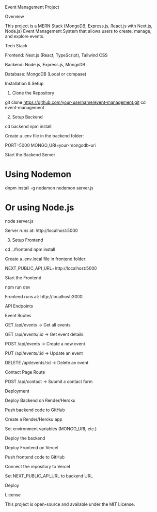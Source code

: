 Event Management Project

Overview

This project is a MERN Stack (MongoDB, Express.js, React.js with Next.js, Node.js) Event Management System that allows users to create, manage, and explore events.

Tech Stack

Frontend: Next.js (React, TypeScript), Tailwind CSS

Backend: Node.js, Express.js, MongoDB

Database: MongoDB (Local or compase)


Installation & Setup

1. Clone the Repository

git clone https://github.com/your-username/event-management.git
cd event-management

2. Setup Backend

cd backend
npm install

Create a .env file in the backend folder:

PORT=5000
MONGO_URI=your-mongodb-uri

Start the Backend Server

# Using Nodemon
dnpm install -g nodemon
nodemon server.js

# Or using Node.js
node server.js

Server runs at: http://localhost:5000

3. Setup Frontend

cd ../frontend
npm install

Create a .env.local file in frontend folder:

NEXT_PUBLIC_API_URL=http://localhost:5000

Start the Frontend

npm run dev

Frontend runs at: http://localhost:3000

API Endpoints

Event Routes

GET /api/events → Get all events

GET /api/events/:id → Get event details

POST /api/events → Create a new event

PUT /api/events/:id → Update an event

DELETE /api/events/:id → Delete an event

Contact Page Route

POST /api/contact → Submit a contact form

Deployment

Deploy Backend on Render/Heroku

Push backend code to GitHub

Create a Render/Heroku app

Set environment variables (MONGO_URI, etc.)

Deploy the backend

Deploy Frontend on Vercel

Push frontend code to GitHub

Connect the repository to Vercel

Set NEXT_PUBLIC_API_URL to backend URL

Deploy

License

This project is open-source and available under the MIT License.

